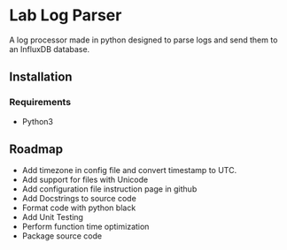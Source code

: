 # Lab Log Parser
A log processor made in python designed to parse logs and send them to an InfluxDB database.
## Installation
### Requirements
* Python3
## Roadmap
* Add timezone in config file and convert timestamp to UTC.
* Add support for files with Unicode
* Add configuration file instruction page in github
* Add Docstrings to source code
* Format code with python black
* Add Unit Testing
* Perform function time optimization
* Package source code

